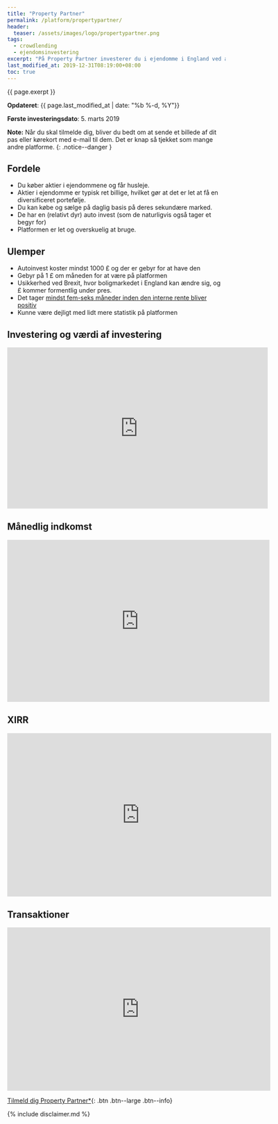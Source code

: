 ```yaml
---
title: "Property Partner"
permalink: /platform/propertypartner/
header:
  teaser: /assets/images/logo/propertypartner.png
tags:
  - crowdlending
  - ejendomsinvestering
excerpt: "På Property Partner investerer du i ejendomme i England ved at købe aktier i selskaberne og modtage udbytte (husleje) hver måned."
last_modified_at: 2019-12-31T08:19:00+08:00
toc: true
---
```


{{ page.exerpt }}

**Opdateret**: {{ page.last_modified_at | date: "%b %-d, %Y"}}

**Første investeringsdato**: 5. marts 2019

**Note:** Når du skal tilmelde dig, bliver du bedt om at sende et billede af dit pas eller kørekort med e-mail til dem. Det er knap så tjekket som mange andre platforme.
{: .notice--danger }

## Fordele

- Du køber aktier i ejendommene og får husleje.
- Aktier i ejendomme er typisk ret billige, hvilket gør at det er let at få en diversificeret portefølje. 
- Du kan købe og sælge på daglig basis på deres sekundære marked.
- De har en (relativt dyr) auto invest (som de naturligvis også tager et begyr for)
- Platformen er let og overskuelig at bruge.

## Ulemper

- Autoinvest koster mindst 1000 £ og der er gebyr for at have den
- Gebyr på 1 £ om måneden for at være på platformen
- Usikkerhed ved Brexit, hvor boligmarkedet i England kan ændre sig, og £ kommer formentlig under pres.
- Det tager [mindst fem-seks måneder inden den interne rente bliver positiv](#xirr)
- Kunne være dejligt med lidt mere statistik på platformen

## Investering og værdi af investering

<iframe width="601" height="371" seamless frameborder="0" scrolling="no" src="https://docs.google.com/spreadsheets/d/e/2PACX-1vQKZZbdj1cM5A4yCXjtjhxowXHoMhioXI-OR-mEPmmGgqQhcSr250VUM8SGVvRkWZziWUYleizmqAC2/pubchart?oid=846898155&amp;format=image"></iframe>

## Månedlig indkomst

<iframe width="605" height="373" seamless frameborder="0" scrolling="no" src="https://docs.google.com/spreadsheets/d/e/2PACX-1vQKZZbdj1cM5A4yCXjtjhxowXHoMhioXI-OR-mEPmmGgqQhcSr250VUM8SGVvRkWZziWUYleizmqAC2/pubchart?oid=723582284&amp;format=image"></iframe>

## XIRR

<iframe width="609" height="376" seamless frameborder="0" scrolling="no" src="https://docs.google.com/spreadsheets/d/e/2PACX-1vQKZZbdj1cM5A4yCXjtjhxowXHoMhioXI-OR-mEPmmGgqQhcSr250VUM8SGVvRkWZziWUYleizmqAC2/pubchart?oid=1520578691&amp;format=image"></iframe>

## Transaktioner

<iframe width="607" height="376" seamless frameborder="0" scrolling="no" src="https://docs.google.com/spreadsheets/d/e/2PACX-1vQKZZbdj1cM5A4yCXjtjhxowXHoMhioXI-OR-mEPmmGgqQhcSr250VUM8SGVvRkWZziWUYleizmqAC2/pubchart?oid=1464506318&amp;format=image"></iframe>

[Tilmeld dig Property Partner*](/go/propertypartner/){: .btn .btn--large .btn--info}

{% include disclaimer.md %}
